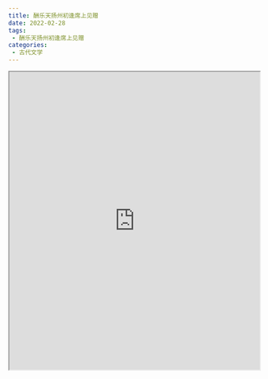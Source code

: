 ```yaml
---
title: 酬乐天扬州初逢席上见赠
date: 2022-02-28
tags:
 - 酬乐天扬州初逢席上见赠
categories:
 - 古代文学
---
```




<iframe src="http://localhost:8080/pdf/web/viewer.html?file=https://vkceyugu.cdn.bspapp.com/VKCEYUGU-e9075d72-0451-48df-afe1-d46932ae4554/b06e2b28-fbf9-4d6c-b042-f0bd461ae187.pdf" width="100%" height="600px"></iframe>
